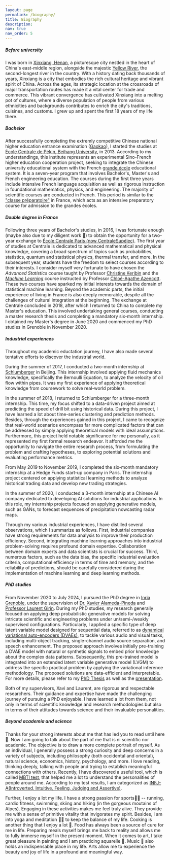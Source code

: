 ```yaml
---
layout: page
permalink: /biography/
title: Biography
description:
nav: true
nav_order: 5
---
```


##### **Before university**
I was born in [Xinxiang, Henan](https://www.google.com/maps/place/Xian+de+Xinxiang,+Henan,+Chine/@35.2915556,113.2614657,10z/data=!3m1!4b1!4m6!3m5!1s0x35d99117287bcd45:0xfb38df2ad86c52a3!8m2!3d35.3032299!4d113.92675!16zL20vMDMybjFm?entry=ttu), a picturesque city nestled in the heart of China's east-middle region, alongside the majestic [Yellow River](https://en.wikipedia.org/wiki/Yellow_River), the second-longest river in the country. With a history dating back thousands of years, Xinxiang is a city that embodies the rich cultural heritage and vibrant spirit of China. Across the ages, its strategic location at the crossroads of major transportation routes has made it a vital center for trade and commerce. This vibrant convergence has cultivated Xinxiang into a melting pot of cultures, where a diverse population of people from various ethnicities and backgrounds contributes to enrich the city's traditions, cuisines, and customs. I grew up and spent the first 18 years of my life there.

##### **Bachelor**
After successfully completing the extremly competitive Chinese national higher education entrance examination ([Gaokao](https://en.wikipedia.org/wiki/Gaokao)), I started the studies at [École Centrale de Pékin, Beihang University](https://ecpknen.buaa.edu.cn/), in 2013. According to my understandings, this institute represents an experimental Sino-French higher education cooperation project, seeking to integrate the Chinese university educational system with the French [grande école](https://en.wikipedia.org/wiki/Grande_%C3%A9cole) educational system. It is a seven-year program that involves Bachelor's, Master's and French engineering education. The courses during the first three years include intensive French language acquisition as well as rigorous instruction in foundational mathematics, physics, and engineering. The majority of scientific courses are conducted in French. This period is similar to the ["classe préparatoire"](https://en.wikipedia.org/wiki/Classe_pr%C3%A9paratoire_aux_grandes_%C3%A9coles) in France, which acts as an intensive preparatory course for admission to the grandes écoles. 

##### **Double degree in France**
Following three years of Bachelor's studies, in 2016, I was fortunate enough (maybe also due to my diligent work 🤔) to obtain the opportunity for a two-year exchange to [École Centrale Paris (now CentraleSupélec)](https://www.centralesupelec.fr/en). The first year of studies at Centrale is dedicated to advanced mathematical and physical knowledge, covering a broad spectrum of topics such as probabilities, statistics, quantum and statistical physics, thermal transfer, and more. In the subsequent year, students have the freedom to select courses according to their interests. I consider myself very fortunate to have chosen the *Advanced Statistics* course taught by Professor [Christine Keribin](https://wp.imo.universite-paris-saclay.fr/christine-keribin/) and the [*Machine Learning*](https://cazencott.info/index.php/pages/MA-2823-Foundations-of-Machine-Learning-%28Fall-2017%29) course instructed by Professor [Chloé-Agathe Azencott](https://cazencott.info/index.php). These two courses have sparked my initial interests towards the domain of statistical machine learning. Beyond the academic parts, the initial experience of living in France is also deeply memorable, despite all the challenges of cultural integration at the beginning. The exchange at Centrale concluded in 2018, after which I returned to China to complete my Master's education. This involved undertaking general courses, conducting a master research thesis and completing a mandatory six-month internship. I obtained my Master's degree in June 2020 and commenced my PhD studies in Grenoble in November 2020.

##### **Industrial experiences**
Throughout my academic eductation journey, I have also made several tentative efforts to discover the industrial world. 

During the summer of 2017, I conducted a two-month internship at [Schlumberger](https://www.slb.com/) in Beijing. This internship involved applying fluid mechanics knowledge, specifically the  Bernoulli Equation, to analyze the velocity of oil flow within pipes. It was my first experience of applying theoretical knowledge from coursework to solve real-world problem. 

In the summer of 2018, I returned to Schlumberger for a three-month internship. This time, my focus shifted to a data-driven project aimed at predicting the speed of drill bit using historical data. During this project, I have learned a lot about time-series clustering and prediction methods. Besides, through the experiences gained in this project, I came to recognize that real-world scenarios encompass far more complicated factors that can be addressed by simply applying theoretical models with ideal assumptions. Furthermore, this project held notable significance for me personally, as it represented my first formal research endeavor. It afforded me the opportunity to navigate the entire research process, from formulating the problem and crafting hypotheses, to exploring potential solutions and evaluating performance metrics.

From May 2019 to November 2019, I completed the six-month mandatory internship at a Hedge Funds start-up company in Paris. The internship project centered on applying statistical learning methods to analyze historical trading data and develop new trading strategies. 
 
In the summer of 2020, I conducted a 3-month internship at a Chinese AI company dedicated to developing AI solutions for industrial applications. In this role, my internship projects focused on applying generative models, such as GANs, to forecast sequences of precipitation nowcasting radar maps. 

Through my various industrial experiences, I have distilled several observations, which I summarize as follows. First, industrial companies have strong requirements for data analysis to improve their production efficiency. Second, integrating machine learning approaches into industrial problem-solving requires profound domain expertise. Collaboration between domain experts and data scientists is crucial for success. Third, numerous factors, such as the data bias, the specific industrial evaluation criteria, computational efficiency in terms of time and memory, and the reliability of predictions, should be carefully considered during the implementation of machine learning and deep learning methods.

##### **PhD studies**
From November 2020 to July 2024, I pursued the PhD degree in [Inria Grenoble](https://www.inria.fr/en/inria-centre-university-grenoble-alpes), under the supervision of [Dr. Xavier Alameda-Pineda](https://xavirema.eu) and [Professor Laurent Girin](https://www.gipsa-lab.grenoble-inp.fr/user/laurent.girin). During my PhD studies, my research generally focused on applying deep probabilistic generative models for solving intricate scientific and engineering problems under un/semi-/weakly supervised configurations. Particularly, I applied a specific type of deep latent variable model designed for sequential data, referred to as [dynamical variational auto-encoders (DVAEs)](https://arxiv.org/abs/2008.12595), to tackle various audio and visual tasks, including multi-object tracking, single-channel audio source separation, and speech enhancement. The proposed approach involves initially pre-training a DVAE model with natural or synthetic signals to embed prior knowledge about the complex data patterns. Subsequently, this pre-trained model is integrated into an extended latent variable generative model (LVGM) to address the specific practical problem by applying the variational inference methodology. The proposed solutions are data-efficient and interpretable. For more details, please refer to my [PhD Thesis](/assets/pdf/ThesisXiaoyuLin_final.pdf) as well as the [presentation](/assets/pdf/Defense_V2.pdf).

Both of my supervisors, Xavi and Laurent, are rigorous and respectable researchers. Their guidance and expertise have made the challenging journey of pursuing a PhD enjoyable. I have learned a lot from them, not only in terms of scientific knowledge and research methodologies but also in terms of their attitudes towards science and their invaluable personalities. 
<!-- Throughout my doctoral studies, my research direction remains at the intersection of theoretical machine learning methods and practical applications. I am inclined to continue this research path, aiming to advance our comprehension of both machine learning theories and their real-world applications. -->

##### **Beyond academia and science**
Thanks for your strong interests about me that has led you to read until here 🤗. Now I am going to talk about the part of me that is ni scientific nor academic. The objective is to draw a more complete portrait of myself. As an individual, I generally possess a strong curiosity and deep concerns in a variety of subjects, including philosophy (both occidental and oriental), natural science, economics, history, psychology, and more. I love reading, thinking deeply, talking with people and trying to establish meaningful connections with others. Recently, I have discovered a useful tool, which is called [MBTI test](https://www.16personalities.com/), that helped me a lot to understand the personalities of people around me. According to my test results, I am categorized as [INFJ-A(Introverted, Intuitive, Feeling, Judging and Assertive)](https://www.16personalities.com/infj-personality).

Further, I enjoy a lot my life. I have a strong passion for sports🏃‍♀️ -- running, cardio fitness, swimming, skiing and hiking (in the gorgeous moutains of Alpes). Engaging in these activities makes me feel truly alive. They provide me with a sense of primitive vitality that invigorates my spirit. Besides, I am into yoga and meditation 🧘‍♀️ to keep the balance of my life. Cooking is another thing that I enjoy a lot 🍜. Food has always been a source of cure for me in life. Preparing meals myself brings me back to reality and allows me to fully immerse myself in the present moment. When it comes to art, I take great pleasure in painting and I am practicing aquarelle 🎨. Music 🎵 also holds an indispensable place in my life. Arts allow me to experience the beauty and joy of life in a profound and meaningful way.